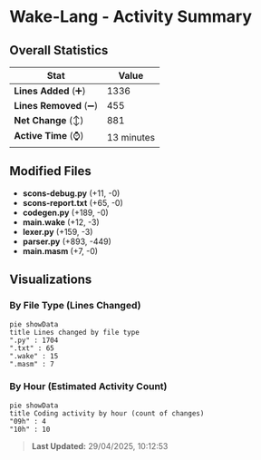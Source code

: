 # Wake-Lang - Activity Summary 

## Overall Statistics

| Stat                   | Value                                                             |
| ---------------------- | ----------------------------------------------------------------- |
| **Lines Added** (➕)   | 1336                                          |
| **Lines Removed** (➖) | 455                                        |
| **Net Change** (↕)    | 881                |
| **Active Time** (⌚)   | 13 minutes |


## Modified Files
- **scons-debug.py** (+11, -0)
- **scons-report.txt** (+65, -0)
- **codegen.py** (+189, -0)
- **main.wake** (+12, -3)
- **lexer.py** (+159, -3)
- **parser.py** (+893, -449)
- **main.masm** (+7, -0)

## Visualizations

### By File Type (Lines Changed)

```mermaid
pie showData
title Lines changed by file type
".py" : 1704
".txt" : 65
".wake" : 15
".masm" : 7
```

### By Hour (Estimated Activity Count)

```mermaid
pie showData
title Coding activity by hour (count of changes)
"09h" : 4
"10h" : 10
```


> **Last Updated:** 29/04/2025, 10:12:53